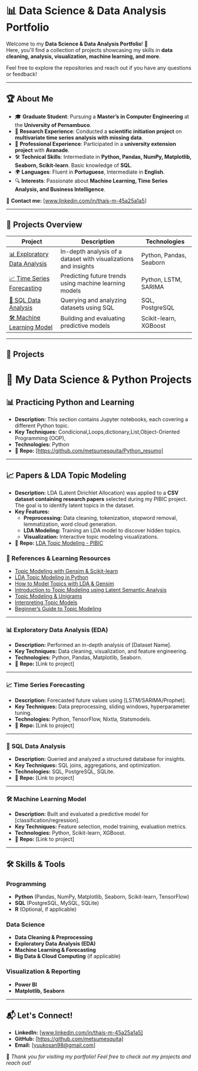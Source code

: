# 📊 Data Science & Data Analysis Portfolio  

Welcome to my **Data Science & Data Analysis Portfolio**! 🚀  
Here, you'll find a collection of projects showcasing my skills in **data cleaning, analysis, visualization, machine learning, and more**.  

Feel free to explore the repositories and reach out if you have any questions or feedback!  

---
## 🏆 About Me  

- 🎓 **Graduate Student**: Pursuing a **Master’s in Computer Engineering** at the **University of Pernambuco**.  
- 🔬 **Research Experience**: Conducted a **scientific initiation project** on **multivariate time series analysis with missing data**.  
- 💼 **Professional Experience**: Participated in a **university extension project** with **Avanade**.  
- 🛠 **Technical Skills**: Intermediate in **Python, Pandas, NumPy, Matplotlib, Seaborn, Scikit-learn**. Basic knowledge of **SQL**.  
- 🌍 **Languages**: Fluent in **Portuguese**, Intermediate in **English**.  
- 🔍 **Interests**: Passionate about **Machine Learning, Time Series Analysis, and Business Intelligence**.  

     
📩 **Contact me:**  [www.linkedin.com/in/thaís-m-45a25a1a5]

---

## 📂 **Projects Overview**  

| Project | Description | Technologies |
|---------|------------|--------------|
| [📊 Exploratory Data Analysis](#eda) | In-depth analysis of a dataset with visualizations and insights | Python, Pandas, Seaborn |
| [📈 Time Series Forecasting](#time-series) | Predicting future trends using machine learning models | Python, LSTM, SARIMA |
| [📡 SQL Data Analysis](#sql-analysis) | Querying and analyzing datasets using SQL | SQL, PostgreSQL |
| [🛠 Machine Learning Model](#ml-model) | Building and evaluating predictive models | Scikit-learn, XGBoost |

---

## 🔬 **Projects**  

# 📂 My Data Science & Python Projects  

## 📊 **Practicing Python and Learning**  
- **Description:** This section contains Jupyter notebooks, each covering a different Python topic.  
- **Key Techniques:** Condicional,Loops,dictionary,List,Object-Oriented Programming (OOP),
- **Technologies:** Python  
- 📌 **Repo:** [https://github.com/metsumesquita/Python_resumo]  

---

## 📈 **Papers & LDA Topic Modeling**  
- **Description:** LDA (Latent Dirichlet Allocation) was applied to a **CSV dataset containing research papers** selected during my PIBIC project. The goal is to identify latent topics in the dataset.  
- **Key Features:**  
  - **Preprocessing:** Data cleaning, tokenization, stopword removal, lemmatization, word cloud generation.  
  - **LDA Modeling:** Training an LDA model to discover hidden topics.  
  - **Visualization:** Interactive topic modeling visualizations.  
- 📌 **Repo:** [LDA Topic Modeling - PIBIC](https://github.com/metsumesquita/ML-Python/blob/main/LDA_topicModeling_pibic.ipynb)  

### 🔗 References & Learning Resources  
- [Topic Modeling with Gensim & Scikit-learn](https://www.analyticsvidhya.com/blog/2021/06/part-2-topic-modeling-and-latent-dirichlet-allocation-lda-using-gensim-and-sklearn/)  
- [LDA Topic Modeling in Python](https://www.machinelearningplus.com/nlp/topic-modeling-gensim-python/)  
- [How to Model Topics with LDA & Gensim](https://medium.com/somos-tera/como-modelar-t%C3%B3picos-atrav%C3%A9s-de-latent-dirichlet-allocation-lda-atrav%C3%A9s-da-biblioteca-gensim-1fa17357ad4b)  
- [Introduction to Topic Modeling using Latent Semantic Analysis](https://blogdozouza.wordpress.com/2019/04/01/uma-introducao-a-modelagem-de-topicos-utilizando-analise-semantica-latente-em-python/)  
- [Topic Modeling & Unigrams](https://www.kaianalytics.com/post/topic-modelling-in-unigrams#:~:text=The%20Intertopic%20Distance%20Map%20is,larger%20its%20circle%20will%20be.)  
- [Interpreting Topic Models](https://community.alteryx.com/t5/Data-Science/Getting-to-the-Point-with-Topic-Modeling-Part-3-Interpreting-the/ba-p/614992)  
- [Beginner’s Guide to Topic Modeling](https://thedigitalskye.com/2020/11/07/topic-modelling-for-absolute-beginners)  
    
---

### 📊 **Exploratory Data Analysis (EDA)**
- **Description:** Performed an in-depth analysis of [Dataset Name].  
- **Key Techniques:** Data cleaning, visualization, and feature engineering.  
- **Technologies:** Python, Pandas, Matplotlib, Seaborn.  
- 📌 **Repo:** [Link to project]  

---

### 📈 **Time Series Forecasting**
- **Description:** Forecasted future values using [LSTM/SARIMA/Prophet].  
- **Key Techniques:** Data preprocessing, sliding windows, hyperparameter tuning.  
- **Technologies:** Python, TensorFlow, Nixtla, Statsmodels.  
- 📌 **Repo:** [Link to project]  

---

### 📡 **SQL Data Analysis**
- **Description:** Queried and analyzed a structured database for insights.  
- **Key Techniques:** SQL joins, aggregations, and optimization.  
- **Technologies:** SQL, PostgreSQL, SQLite.  
- 📌 **Repo:** [Link to project]  

---

### 🛠 **Machine Learning Model**
- **Description:** Built and evaluated a predictive model for [classification/regression].  
- **Key Techniques:** Feature selection, model training, evaluation metrics.  
- **Technologies:** Python, Scikit-learn, XGBoost.  
- 📌 **Repo:** [Link to project]  

---

## 🛠 **Skills & Tools**  
### Programming  
- **Python** (Pandas, NumPy, Matplotlib, Seaborn, Scikit-learn, TensorFlow)  
- **SQL** (PostgreSQL, MySQL, SQLite)  
- **R** (Optional, if applicable)  

### Data Science  
- **Data Cleaning & Preprocessing**  
- **Exploratory Data Analysis (EDA)**  
- **Machine Learning & Forecasting**  
- **Big Data & Cloud Computing** (if applicable)  

### Visualization & Reporting  
- **Power BI**  
- **Matplotlib, Seaborn**  

---

## 📬 **Let's Connect!**  
- **LinkedIn:** [www.linkedin.com/in/thaís-m-45a25a1a5]
- **GitHub:** [https://github.com/metsumesquita]  
- **Email:** [yuukosan98@gmail.com] 

🚀 *Thank you for visiting my portfolio! Feel free to check out my projects and reach out!*  
